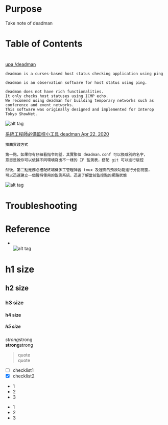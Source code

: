 # Purpose  
Take note of deadman  

# Table of Contents  

# 
[upa /deadman](https://github.com/upa/deadman)  
```
deadman is a curses-based host status checking application using ping 
```
```
deadman is an observation software for host status using ping.

deadman does not have rich functionalities. 
It only checks host statuses using ICMP echo. 
We recomend using deadman for building temporary networks such as conference and event networks. 
This software was originally designed and implemented for Interop Tokyo ShowNet.
```
![alt tag](https://raw.githubusercontent.com/upa/deadman/master/img/deadman-demo.gif)  

[系統工程師必備監控小工具 deadman Apr 22, 2020](https://blog.pichuang.com.tw/20200423-deadman/)  
```
推薦實踐方式

第一點，如果你有仔細看指令的話，其實那個 deadman.conf 可以換成別的名字，
意思是說你可以依據不同環境寫出不一樣的 IP 監測表，搭配 git 可以進行版控

然後，第二點是務必搭配終端機多工管理神器 tmux 及裡面的預設功能進行分割視窗，
可以迅速建立一個暫時使用的監測系統，迅速了解當前監控點的網路狀態
```
![alt tag](https://blog.pichuang.com.tw/images/deadman-tmux.png)  

# Troubleshooting


# Reference


* []()  
![alt tag]()  

# h1 size

## h2 size

### h3 size

#### h4 size

##### h5 size

*strong*strong  
**strong**strong  

> quote  
> quote

- [ ] checklist1
- [x] checklist2

* 1
* 2
* 3

- 1
- 2
- 3
